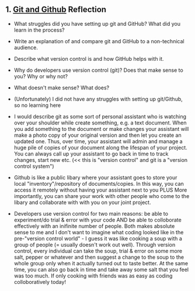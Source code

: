 ## 1. [Git and Github](1_get_started/readme.md) Reflection

* What struggles did you have setting up git and GitHub? What did you learn in the process?
* Write an explanation of and compare git and GitHub to a non-technical audience. 
* Describe what version control is and how GitHub helps with it.
* Why do developers use version control (git)? Does that make sense to you? Why or why not?
* What doesn't make sense? What does?

* (Unfortunately) I did not have any struggles with setting up git/Github, so no learning here
* I would describe git as some sort of personal assistant who is watching over your shoulder while create something, e.g. a text document. When you add something to the document or make changes your assistant will make a photo copy of your original version and then let you create an updated one. Thus, over time, your assistant will admin and manage a huge pile of copies of your document along the lifespan of your project. You can always call up your assistant to go back in time to track changes, start new etc. (<< this is "version control" and git is a "version control system")
* Github is like a public libary where your assistant goes to store your local "inventory"/repository of documents/copies. In this way, you can access it remotely without having your assistant next to you PLUS More importantly, you can share your work with other people who come to the libary and collaborate with with you on your joint project.
* Developers use version control for two main reasons: be able to experiment/do trial & error with your code AND be able to colloborate effectively with an inifinite number of people. Both makes absolute sense to me and I don't want to imagine what coding looked like in the pre-"version control world" - I guess it was like cooking a soup with a group of people (= usually doesn't work out well). Through version control, every individual can take the soup, trial & error on some more salt, pepper or whatever and then suggest a change to the soup to the whole group only when it actually turned out to taste better. At the same time, you can also go back in time and take away some salt that you feel was too much. If only cooking with friends was as easy as coding colloboratively today!
